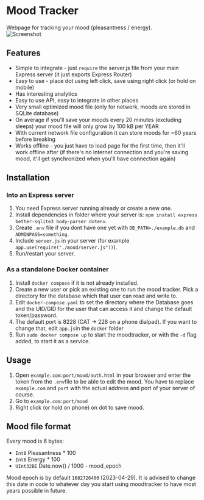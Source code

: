 # Mood Tracker
Webpage for tracking your mood (pleasantness / energy).  
![Screenshot](https://lune.dimden.dev/91444b3511.png)  
  
## Features
- Simple to integrate - just `require` the server.js file from your main Express server (it just exports Express Router)
- Easy to use - place dot using left click, save using right click (or hold on mobile)
- Has interesting analytics
- Easy to use API, easy to integrate in other places
- Very small optimized mood file (only for network, moods are stored in SQLite database)
- On average if you'll save your moods every 20 minutes (excluding sleeps) your mood file will only grow by 100 kB per YEAR
- With current network file configuration it can store moods for ~60 years before breaking
- Works offline - you just have to load page for the first time, then it'll work offline after (if there's no internet connection and you're saving mood, it'll get synchronized when you'll have connection again)
  
## Installation
### Into an Express server
1. You need Express server running already or create a new one.  
2. Install dependencies in folder where your server is: `npm install express better-sqlite3 body-parser dotenv`.
3. Create `.env` file if you dont have one yet with `DB_PATH=./example.db` and `ADMINPASS=something`.
4. Include `server.js` in your server (for example `app.use(require("./mood/server.js"))`).
5. Run/restart your server.
### As a standalone Docker container
1. Install `docker compose` if it is not already installed.
2. Create a new user or pick an existing one to run the mood tracker. Pick a directory for the database which that user can read and write to.
3. Edit `docker-compose.yaml` to set the directory where the Database goes and the UID/GID for the user that can access it and change the default token/password.
5. The default port is 8228 (CAT -> 228 on a phone dialpad). If you want to change that, edit `app.js`in the `docker` folder
6. Run `sudo docker compose up` to start the moodtracker, or with the `-d` flag added, to start it as a service.

## Usage
1. Open `example.com:port/mood/auth.html` in your browser and enter the token from the `.env`file to be able to edit the mood.
   You have to replace `example.com` and `port` with the actual address and port of your server of course.
2. Go to `example.com:port/mood`
3. Right click (or hold on phone) on dot to save mood.
  
## Mood file format
Every mood is 6 bytes:
- `Int8` Pleasantness * 100
- `Int8` Energy * 100
- `UInt32BE` Date.now() / 1000 - mood_epoch
  
Mood epoch is by default `1682726400` (2023-04-29). It is advised to change this date in code to whatever day you start using moodtracker to have most years possible in future.  
